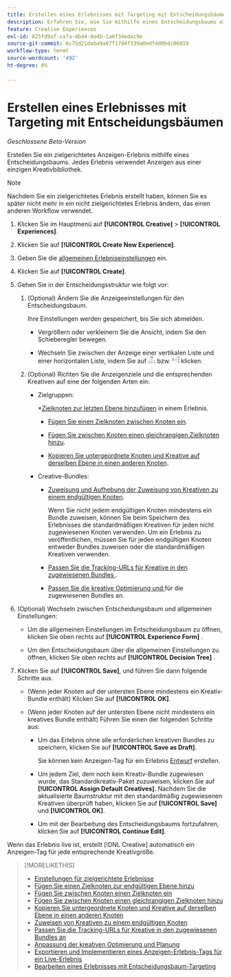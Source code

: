 ```yaml
---
title: Erstellen eines Erlebnisses mit Targeting mit Entscheidungsbäumen
description: Erfahren Sie, wie Sie mithilfe eines Entscheidungsbaums ein zielgerichtetes Anzeigen-Erlebnis erstellen.
feature: Creative Experiences
exl-id: 825fd9af-ca7a-4b44-8e4b-1a6f34edac9e
source-git-commit: 6c75d21daba9a07f17d4f339a0edf4d0bdc06019
workflow-type: tm+mt
source-wordcount: '492'
ht-degree: 0%

---
```


# Erstellen eines Erlebnisses mit Targeting mit Entscheidungsbäumen

*Geschlossene Beta-Version*

Erstellen Sie ein zielgerichtetes Anzeigen-Erlebnis mithilfe eines Entscheidungsbaums. Jedes Erlebnis verwendet Anzeigen aus einer einzigen Kreativbibliothek.

>[!NOTE]
>
> Nachdem Sie ein zielgerichtetes Erlebnis erstellt haben, können Sie es später nicht mehr in ein nicht zielgerichtetes Erlebnis ändern, das einen anderen Workflow verwendet.

1. Klicken Sie im Hauptmenü auf **[!UICONTROL Creative]** > **[!UICONTROL Experiences]**.

1. Klicken Sie auf **[!UICONTROL Create New Experience]**.

1. Geben Sie die [allgemeinen Erlebniseinstellungen](experience-settings-targeting.md) ein.

1. Klicken Sie auf **[!UICONTROL Create]**.

1. Gehen Sie in der Entscheidungsstruktur wie folgt vor:

   1. (Optional) Ändern Sie die Anzeigeeinstellungen für den Entscheidungsbaum.

      Ihre Einstellungen werden gespeichert, bis Sie sich abmelden.

      * Vergrößern oder verkleinern Sie die Ansicht, indem Sie den Schieberegler bewegen.

      * Wechseln Sie zwischen der Anzeige einer vertikalen Liste und einer horizontalen Liste, indem Sie auf ![Als vertikale Baumstruktur anzeigen](/help/creative/assets/tree-vertical.png "Als vertikale Baumstruktur anzeigen") bzw. ![Als horizontalen Baum anzeigen](/help/creative/assets/tree-horizontal.png "Als horizontalen Baum anzeigen") klicken.

   1. (Optional) Richten Sie die Anzeigenziele und die entsprechenden Kreativen auf eine der folgenden Arten ein:

      * Zielgruppen:

        *[Zielknoten zur letzten Ebene hinzufügen](experience-target-node-add-final.md) in einem Erlebnis.

         * [Fügen Sie einen Zielknoten zwischen Knoten ein](experience-target-node-add-inner.md).

         * [Fügen Sie zwischen Knoten einen gleichrangigen Zielknoten hinzu](experience-target-node-add-sibling.md).

         * [Kopieren Sie untergeordnete Knoten und Kreative auf derselben Ebene in einen anderen Knoten](experience-target-node-copy.md).

      * Creative-Bundles:

         * [Zuweisung und Aufhebung der Zuweisung von Kreativen zu einem endgültigen Knoten](experience-assign-creative-bundles.md).

           Wenn Sie nicht jedem endgültigen Knoten mindestens ein Bundle zuweisen, können Sie beim Speichern des Erlebnisses die standardmäßigen Kreativen für jeden nicht zugewiesenen Knoten verwenden. Um ein Erlebnis zu veröffentlichen, müssen Sie für jeden endgültigen Knoten entweder Bundles zuweisen oder die standardmäßigen Kreativen verwenden.

         * [Passen Sie die Tracking-URLs für Kreative in den zugewiesenen Bundles ](experience-tracking-urls-targeting.md).

         * [Passen Sie die kreative Optimierung und ](experience-optimization-scheduling-targeting.md) für die zugewiesenen Bundles an.

1. (Optional) Wechseln zwischen Entscheidungsbaum und allgemeinen Einstellungen:

   * Um die allgemeinen Einstellungen im Entscheidungsbaum zu öffnen, klicken Sie oben rechts auf **[!UICONTROL Experience Form]** .

   * Um den Entscheidungsbaum über die allgemeinen Einstellungen zu öffnen, klicken Sie oben rechts auf **[!UICONTROL Decision Tree]** .

1. Klicken Sie auf **[!UICONTROL Save]**, und führen Sie dann folgende Schritte aus.

   * (Wenn jeder Knoten auf der untersten Ebene mindestens ein Kreativ-Bundle enthält) Klicken Sie auf **[!UICONTROL OK]**.

   * (Wenn jeder Knoten auf der untersten Ebene nicht mindestens ein kreatives Bundle enthält) Führen Sie einen der folgenden Schritte aus:

      * Um das Erlebnis ohne alle erforderlichen kreativen Bundles zu speichern, klicken Sie auf **[!UICONTROL Save as Draft]**.

        Sie können kein Anzeigen-Tag für ein Erlebnis [Entwurf](experience-about.md#experience-statuses) erstellen.

      * Um jedem Ziel, dem noch kein Kreativ-Bundle zugewiesen wurde, das Standardkreativ-Paket zuzuweisen, klicken Sie auf **[!UICONTROL Assign Default Creatives]**. Nachdem Sie die aktualisierte Baumstruktur mit den standardmäßig zugewiesenen Kreativen überprüft haben, klicken Sie auf **[!UICONTROL Save]** und **[!UICONTROL OK]**.

      * Um mit der Bearbeitung des Entscheidungsbaums fortzufahren, klicken Sie auf **[!UICONTROL Continue Edit]**.

Wenn das Erlebnis live ist, erstellt [!DNL Creative] automatisch ein Anzeigen-Tag für jede entsprechende Kreativgröße.

>[!MORELIKETHIS]
>
>* [Einstellungen für zielgerichtete Erlebnisse](experience-settings-targeting.md)
>* [Fügen Sie einen Zielknoten zur endgültigen Ebene hinzu](experience-target-node-add-final.md)
>* [Fügen Sie zwischen Knoten einen Zielknoten ein](experience-target-node-add-inner.md)
>* [Fügen Sie zwischen Knoten einen gleichrangigen Zielknoten hinzu](experience-target-node-add-sibling.md)
>* [Kopieren Sie untergeordnete Knoten und Kreative auf derselben Ebene in einen anderen Knoten](experience-target-node-copy.md)
>* [Zuweisen von Kreativen zu einem endgültigen Knoten](experience-assign-creative-bundles.md)
>* [Passen Sie die Tracking-URLs für Kreative in den zugewiesenen Bundles an](experience-tracking-urls-targeting.md)
>* [Anpassung der kreativen Optimierung und Planung](experience-optimization-scheduling-targeting.md)
>* [Exportieren und Implementieren eines Anzeigen-Erlebnis-Tags für ein Live-Erlebnis](/help/creative/experiences/experience-tag-export.md)
>* [Bearbeiten eines Erlebnisses mit Entscheidungsbaum-Targeting](experience-edit-targeting.md)

